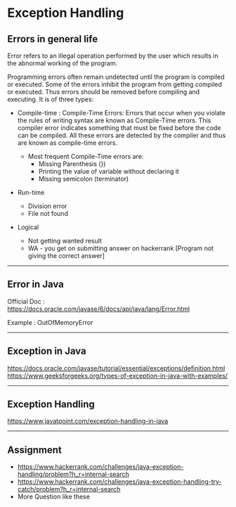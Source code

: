 # Exception Handling

## Errors in general life

Error refers to an illegal operation performed by the user which results in the abnormal working of the program. 

Programming errors often remain undetected until the program is compiled or executed. Some of the errors inhibit the program from getting compiled or executed. Thus errors should be removed before compiling and executing. It is of three types:
- Compile-time : Compile-Time Errors: Errors that occur when you violate the rules of writing syntax are known as Compile-Time errors. This compiler error indicates something that must be fixed before the code can be compiled. All these errors are detected by the compiler and thus are known as compile-time errors. 
    - Most frequent Compile-Time errors are:
        - Missing Parenthesis (})
        - Printing the value of variable without declaring it
        - Missing semicolon (terminator)

- Run-time 
    - Division error
    - File not found

- Logical 
    - Not getting wanted result
    - WA - you get on submitting answer on hackerrank [Program not giving the correct answer]

----------------------------------------------------------------
## Error in Java
Official Doc : https://docs.oracle.com/javase/6/docs/api/java/lang/Error.html

Example : OutOfMemoryError

----------------------------------------------------------------
## Exception in Java
https://docs.oracle.com/javase/tutorial/essential/exceptions/definition.html
https://www.geeksforgeeks.org/types-of-exception-in-java-with-examples/

----------------------------------------------------------------
## Exception Handling
https://www.javatpoint.com/exception-handling-in-java


----------------------------------------------------------------
## Assignment
- https://www.hackerrank.com/challenges/java-exception-handling/problem?h_r=internal-search
- https://www.hackerrank.com/challenges/java-exception-handling-try-catch/problem?h_r=internal-search
- More Question like these







 


